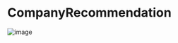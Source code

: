 # CompanyRecommendation
![image](https://github.com/ycl11761/CompanyRecommendation/blob/master/mapreduce.png)
